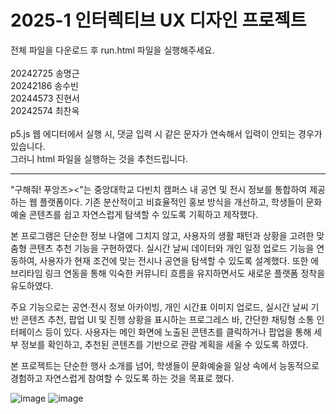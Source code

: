# 2025-1 인터렉티브 UX 디자인 프로젝트

전체 파일을 다운로드 후 run.html 파일을 실행해주세요.
<br><br>
20242725 송명근  
20242186 송수빈  
20244573 진현서  
20242574 최찬옥
<br><br>
p5.js 웹 에디터에서 실행 시, 댓글 입력 시 같은 문자가 연속해서 입력이 안되는 경우가 있습니다.  
그러니 html 파일을 실행하는 것을 추천드립니다.
<br>

---
"구해줘! 푸앙즈><"는 중앙대학교 다빈치 캠퍼스 내 공연 및 전시 정보를 통합하여 제공하는 웹 플랫폼이다. 기존 분산적이고 비효율적인 홍보 방식을 개선하고, 학생들이 문화예술 콘텐츠를 쉽고 자연스럽게 탐색할 수 있도록 기획하고 제작했다.

본 프로그램은 단순한 정보 나열에 그치지 않고, 사용자의 생활 패턴과 상황을 고려한 맞춤형 콘텐츠 추천 기능을 구현하였다. 실시간 날씨 데이터와 개인 일정 업로드 기능을 연동하여, 사용자가 현재 조건에 맞는 전시나 공연을 탐색할 수 있도록 설계했다. 또한 에브리타임 링크 연동을 통해 익숙한 커뮤니티 흐름을 유지하면서도 새로운 플랫폼 정착을 유도하였다.

주요 기능으로는 공연·전시 정보 아카이빙, 개인 시간표 이미지 업로드, 실시간 날씨 기반 콘텐츠 추천, 팝업 UI 및 진행 상황을 표시하는 프로그레스 바, 간단한 채팅형 소통 인터페이스 등이 있다. 사용자는 메인 화면에 노출된 콘텐츠를 클릭하거나 팝업을 통해 세부 정보를 확인하고, 추천된 콘텐츠를 기반으로 관람 계획을 세울 수 있도록 하였다.

본 프로젝트는 단순한 행사 소개를 넘어, 학생들이 문화예술을 일상 속에서 능동적으로 경험하고 자연스럽게 참여할 수 있도록 하는 것을 목표로 했다. 

![image](https://github.com/user-attachments/assets/d4c94e28-2395-4210-bc2f-2cfb9fdee85e)
![image](https://github.com/user-attachments/assets/07620383-2430-4907-b223-593dfd78f04f)

